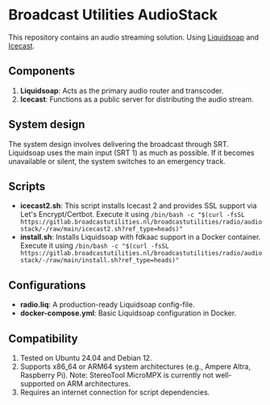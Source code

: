 # Broadcast Utilities AudioStack
This repository contains an audio streaming solution. Using [Liquidsoap](https://www.liquidsoap.info) and [Icecast](https://icecast.org/).

## Components
1. **Liquidsoap**: Acts as the primary audio router and transcoder.
2. **Icecast**: Functions as a public server for distributing the audio stream.

## System design
The system design involves delivering the broadcast through SRT. Liquidsoap uses the main input (SRT 1) as much as possible. If it becomes unavailable or silent, the system switches to an emergency track.

## Scripts
- **icecast2.sh**: This script installs Icecast 2 and provides SSL support via Let's Encrypt/Certbot. Execute it using `/bin/bash -c "$(curl -fsSL https://gitlab.broadcastutilities.nl/broadcastutilities/radio/audiostack/-/raw/main/icecast2.sh?ref_type=heads)"`
- **install.sh**: Installs Liquidsoap with fdkaac support in a Docker container. Execute it using `/bin/bash -c "$(curl -fsSL https://gitlab.broadcastutilities.nl/broadcastutilities/radio/audiostack/-/raw/main/install.sh?ref_type=heads)"`

## Configurations
- **radio.liq**: A production-ready Liquidsoap config-file.
- **docker-compose.yml**: Basic Liquidsoap configuration in Docker.

## Compatibility
1. Tested on Ubuntu 24.04 and Debian 12.
2. Supports x86_64 or ARM64 system architectures (e.g., Ampere Altra, Raspberry Pi). Note: StereoTool MicroMPX is currently not well-supported on ARM architectures.
3. Requires an internet connection for script dependencies.
